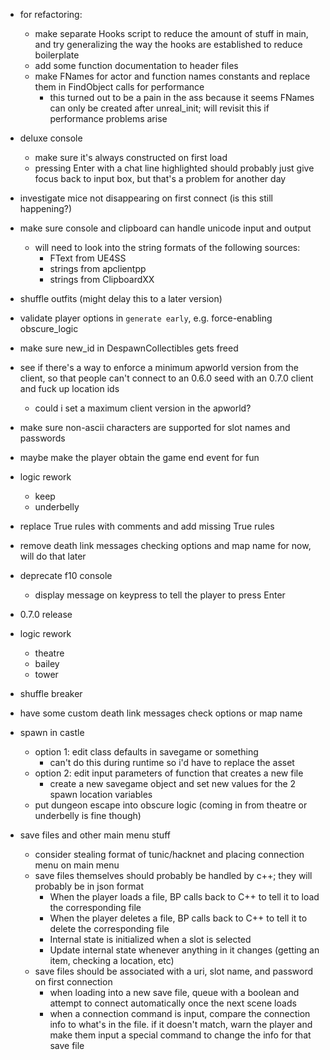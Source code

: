 - for refactoring:
  - make separate Hooks script to reduce the amount of stuff in main, and try generalizing the way the hooks are established to reduce boilerplate
  - add some function documentation to header files
  - make FNames for actor and function names constants and replace them in FindObject calls for performance
    - this turned out to be a pain in the ass because it seems FNames can only be created after unreal_init; will revisit this if performance problems arise

- deluxe console
  - make sure it's always constructed on first load
  - pressing Enter with a chat line highlighted should probably just give focus back to input box, but that's a problem for another day

- investigate mice not disappearing on first connect (is this still happening?)

- make sure console and clipboard can handle unicode input and output
  - will need to look into the string formats of the following sources:
    - FText from UE4SS
    - strings from apclientpp 
    - strings from ClipboardXX

- shuffle outfits (might delay this to a later version)

- validate player options in `generate early`, e.g. force-enabling obscure_logic

- make sure new_id in DespawnCollectibles gets freed

- see if there's a way to enforce a minimum apworld version from the client, so that people can't connect to an 0.6.0 seed with an 0.7.0 client and fuck up location ids
  - could i set a maximum client version in the apworld?

- make sure non-ascii characters are supported for slot names and passwords

- maybe make the player obtain the game end event for fun

- logic rework
  - keep
  - underbelly

- replace True rules with comments and add missing True rules

- remove death link messages checking options and map name for now, will do that later

- deprecate f10 console
  - display message on keypress to tell the player to press Enter

- 0.7.0 release

- logic rework
  - theatre
  - bailey
  - tower

- shuffle breaker

- have some custom death link messages check options or map name

- spawn in castle
  - option 1: edit class defaults in savegame or something
    - can't do this during runtime so i'd have to replace the asset
  - option 2: edit input parameters of function that creates a new file
    - create a new savegame object and set new values for the 2 spawn location variables
  - put dungeon escape into obscure logic (coming in from theatre or underbelly is fine though)

- save files and other main menu stuff
  - consider stealing format of tunic/hacknet and placing connection menu on main menu
  - save files themselves should probably be handled by c++; they will probably be in json format
    - When the player loads a file, BP calls back to C++ to tell it to load the corresponding file
    - When the player deletes a file, BP calls back to C++ to tell it to delete the corresponding file
    - Internal state is initialized when a slot is selected
    - Update internal state whenever anything in it changes (getting an item, checking a location, etc)
  - save files should be associated with a uri, slot name, and password on first connection
    - when loading into a new save file, queue with a boolean and attempt to connect automatically once the next scene loads
    - when a connection command is input, compare the connection info to what's in the file. if it doesn't match, warn the player and make them input a special command to change the info for that save file